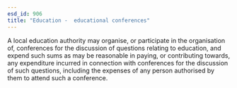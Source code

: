 ```yaml
---
esd_id: 906
title: "Education -  educational conferences"
---
```


A local education authority may organise, or participate in the organisation of, conferences for the discussion of questions relating to education, and expend such sums as may be reasonable in paying, or contributing towards, any expenditure incurred in connection with conferences for the discussion of such questions, including the expenses of any person authorised by them to attend such a conference.

